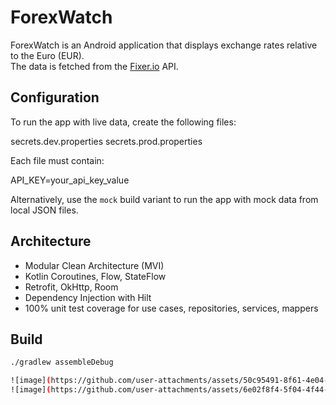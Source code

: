# ForexWatch

ForexWatch is an Android application that displays exchange rates relative to the Euro (EUR).  
The data is fetched from the [Fixer.io](https://fixer.io) API.

## Configuration

To run the app with live data, create the following files:

secrets.dev.properties
secrets.prod.properties

Each file must contain:

API_KEY=your_api_key_value

Alternatively, use the `mock` build variant to run the app with mock data from local JSON files.

## Architecture

- Modular Clean Architecture (MVI)
- Kotlin Coroutines, Flow, StateFlow
- Retrofit, OkHttp, Room
- Dependency Injection with Hilt
- 100% unit test coverage for use cases, repositories, services, mappers

## Build

```bash
./gradlew assembleDebug

![image](https://github.com/user-attachments/assets/50c95491-8f61-4e04-92e2-9ec7948eb823)
![image](https://github.com/user-attachments/assets/6e02f8f4-5f04-4f44-85fc-f2c21ff16331)

